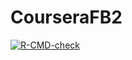 # CourseraFB2

<!-- badges: start -->
[![R-CMD-check](https://github.com/fbiga/CourseraFB2/workflows/R-CMD-check/badge.svg)](https://github.com/fbiga/CourseraFB2/actions)
<!-- badges: end -->

